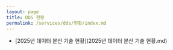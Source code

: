 ```yaml
---
layout: page
title: DDS 현황
permalink: /services/dds/현황/index.md
---
```


- [2025년 데이터 분산 기술 현황](2025년 데이터 분산 기술 현황.md)
